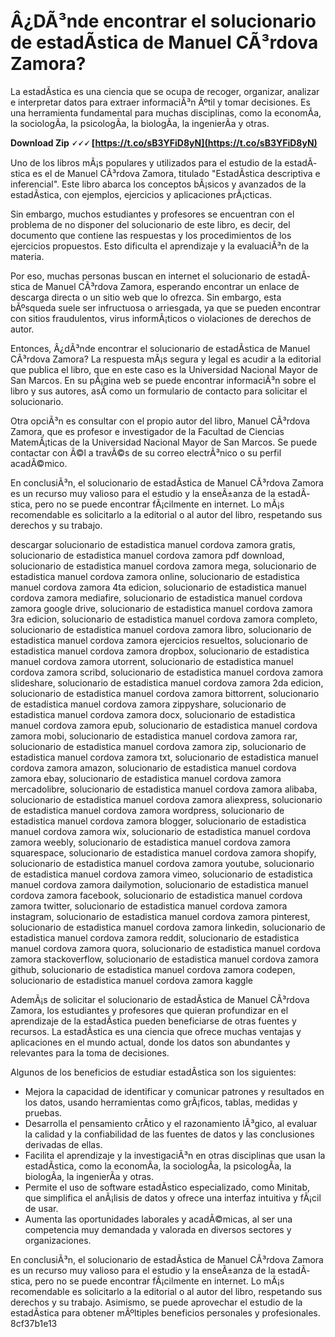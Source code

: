 
 
# Â¿DÃ³nde encontrar el solucionario de estadÃ­stica de Manuel CÃ³rdova Zamora?
 
La estadÃ­stica es una ciencia que se ocupa de recoger, organizar, analizar e interpretar datos para extraer informaciÃ³n Ãºtil y tomar decisiones. Es una herramienta fundamental para muchas disciplinas, como la economÃ­a, la sociologÃ­a, la psicologÃ­a, la biologÃ­a, la ingenierÃ­a y otras.
 
**Download Zip 🗸🗸🗸 [https://t.co/sB3YFiD8yN](https://t.co/sB3YFiD8yN)**


 
Uno de los libros mÃ¡s populares y utilizados para el estudio de la estadÃ­stica es el de Manuel CÃ³rdova Zamora, titulado "EstadÃ­stica descriptiva e inferencial". Este libro abarca los conceptos bÃ¡sicos y avanzados de la estadÃ­stica, con ejemplos, ejercicios y aplicaciones prÃ¡cticas.
 
Sin embargo, muchos estudiantes y profesores se encuentran con el problema de no disponer del solucionario de este libro, es decir, del documento que contiene las respuestas y los procedimientos de los ejercicios propuestos. Esto dificulta el aprendizaje y la evaluaciÃ³n de la materia.
 
Por eso, muchas personas buscan en internet el solucionario de estadÃ­stica de Manuel CÃ³rdova Zamora, esperando encontrar un enlace de descarga directa o un sitio web que lo ofrezca. Sin embargo, esta bÃºsqueda suele ser infructuosa o arriesgada, ya que se pueden encontrar con sitios fraudulentos, virus informÃ¡ticos o violaciones de derechos de autor.
 
Entonces, Â¿dÃ³nde encontrar el solucionario de estadÃ­stica de Manuel CÃ³rdova Zamora? La respuesta mÃ¡s segura y legal es acudir a la editorial que publica el libro, que en este caso es la Universidad Nacional Mayor de San Marcos. En su pÃ¡gina web se puede encontrar informaciÃ³n sobre el libro y sus autores, asÃ­ como un formulario de contacto para solicitar el solucionario.
 
Otra opciÃ³n es consultar con el propio autor del libro, Manuel CÃ³rdova Zamora, que es profesor e investigador de la Facultad de Ciencias MatemÃ¡ticas de la Universidad Nacional Mayor de San Marcos. Se puede contactar con Ã©l a travÃ©s de su correo electrÃ³nico o su perfil acadÃ©mico.
 
En conclusiÃ³n, el solucionario de estadÃ­stica de Manuel CÃ³rdova Zamora es un recurso muy valioso para el estudio y la enseÃ±anza de la estadÃ­stica, pero no se puede encontrar fÃ¡cilmente en internet. Lo mÃ¡s recomendable es solicitarlo a la editorial o al autor del libro, respetando sus derechos y su trabajo.
 
descargar solucionario de estadistica manuel cordova zamora gratis,  solucionario de estadistica manuel cordova zamora pdf download,  solucionario de estadistica manuel cordova zamora mega,  solucionario de estadistica manuel cordova zamora online,  solucionario de estadistica manuel cordova zamora 4ta edicion,  solucionario de estadistica manuel cordova zamora mediafire,  solucionario de estadistica manuel cordova zamora google drive,  solucionario de estadistica manuel cordova zamora 3ra edicion,  solucionario de estadistica manuel cordova zamora completo,  solucionario de estadistica manuel cordova zamora libro,  solucionario de estadistica manuel cordova zamora ejercicios resueltos,  solucionario de estadistica manuel cordova zamora dropbox,  solucionario de estadistica manuel cordova zamora utorrent,  solucionario de estadistica manuel cordova zamora scribd,  solucionario de estadistica manuel cordova zamora slideshare,  solucionario de estadistica manuel cordova zamora 2da edicion,  solucionario de estadistica manuel cordova zamora bittorrent,  solucionario de estadistica manuel cordova zamora zippyshare,  solucionario de estadistica manuel cordova zamora docx,  solucionario de estadistica manuel cordova zamora epub,  solucionario de estadistica manuel cordova zamora mobi,  solucionario de estadistica manuel cordova zamora rar,  solucionario de estadistica manuel cordova zamora zip,  solucionario de estadistica manuel cordova zamora txt,  solucionario de estadistica manuel cordova zamora amazon,  solucionario de estadistica manuel cordova zamora ebay,  solucionario de estadistica manuel cordova zamora mercadolibre,  solucionario de estadistica manuel cordova zamora alibaba,  solucionario de estadistica manuel cordova zamora aliexpress,  solucionario de estadistica manuel cordova zamora wordpress,  solucionario de estadistica manuel cordova zamora blogger,  solucionario de estadistica manuel cordova zamora wix,  solucionario de estadistica manuel cordova zamora weebly,  solucionario de estadistica manuel cordova zamora squarespace,  solucionario de estadistica manuel cordova zamora shopify,  solucionario de estadistica manuel cordova zamora youtube,  solucionario de estadistica manuel cordova zamora vimeo,  solucionario de estadistica manuel cordova zamora dailymotion,  solucionario de estadistica manuel cordova zamora facebook,  solucionario de estadistica manuel cordova zamora twitter,  solucionario de estadistica manuel cordova zamora instagram,  solucionario de estadistica manuel cordova zamora pinterest,  solucionario de estadistica manuel cordova zamora linkedin,  solucionario de estadistica manuel cordova zamora reddit,  solucionario de estadistica manuel cordova zamora quora,  solucionario de estadistica manuel cordova zamora stackoverflow,  solucionario de estadistica manuel cordova zamora github,  solucionario de estadistica manuel cordova zamora codepen,  solucionario de estadistica manuel cordova zamora kaggle
  
AdemÃ¡s de solicitar el solucionario de estadÃ­stica de Manuel CÃ³rdova Zamora, los estudiantes y profesores que quieran profundizar en el aprendizaje de la estadÃ­stica pueden beneficiarse de otras fuentes y recursos. La estadÃ­stica es una ciencia que ofrece muchas ventajas y aplicaciones en el mundo actual, donde los datos son abundantes y relevantes para la toma de decisiones.
 
Algunos de los beneficios de estudiar estadÃ­stica son los siguientes:
 
- Mejora la capacidad de identificar y comunicar patrones y resultados en los datos, usando herramientas como grÃ¡ficos, tablas, medidas y pruebas.
- Desarrolla el pensamiento crÃ­tico y el razonamiento lÃ³gico, al evaluar la calidad y la confiabilidad de las fuentes de datos y las conclusiones derivadas de ellas.
- Facilita el aprendizaje y la investigaciÃ³n en otras disciplinas que usan la estadÃ­stica, como la economÃ­a, la sociologÃ­a, la psicologÃ­a, la biologÃ­a, la ingenierÃ­a y otras.
- Permite el uso de software estadÃ­stico especializado, como Minitab, que simplifica el anÃ¡lisis de datos y ofrece una interfaz intuitiva y fÃ¡cil de usar.
- Aumenta las oportunidades laborales y acadÃ©micas, al ser una competencia muy demandada y valorada en diversos sectores y organizaciones.

En conclusiÃ³n, el solucionario de estadÃ­stica de Manuel CÃ³rdova Zamora es un recurso muy valioso para el estudio y la enseÃ±anza de la estadÃ­stica, pero no se puede encontrar fÃ¡cilmente en internet. Lo mÃ¡s recomendable es solicitarlo a la editorial o al autor del libro, respetando sus derechos y su trabajo. Asimismo, se puede aprovechar el estudio de la estadÃ­stica para obtener mÃºltiples beneficios personales y profesionales.
 8cf37b1e13
 

